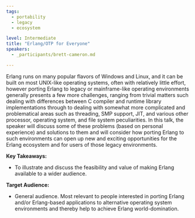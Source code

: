 ```yaml
---
tags: 
  - portability
  - legacy
  - ecosystem

level: Intermediate
title: "Erlang/OTP for Everyone"
speakers: 
  - _participants/brett-cameron.md

---
```

Erlang runs on many popular flavors of Windows and Linux, and it can be built on most UNIX-like operating systems, often with relatively little effort, however porting Erlang to legacy or mainframe-like operating environments generally presents a few more challenges, ranging from trivial matters such dealing with differences between C compiler and runtime library implementations through to dealing with somewhat more complicated and problematical areas such as threading, SMP support, JIT, and various other processor, operating system, and file system peculiarities.  In this talk, the speaker will discuss some of these problems (based on personal experience) and solutions to them and will consider how porting Erlang to such environments can open up new and exciting opportunities for the Erlang ecosystem and for users of those legacy environments.

**Key Takeaways:**

- To illustrate and discuss the feasibility and value of making Erlang available to a wider audience.

**Target Audience:**

- General audience. Most relevant to people interested in porting Erlang and/or Erlang-based applications to alternative operating system environments and thereby help to achieve Erlang world-domination.
